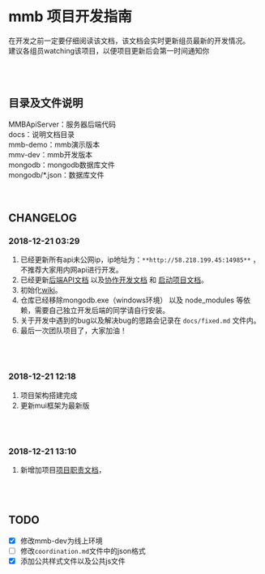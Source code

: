 # mmb 项目开发指南

在开发之前一定要仔细阅读该文档，该文档会实时更新组员最新的开发情况。<br>
建议各组员watching该项目，以便项目更新后会第一时间通知你

<br>
<br>

## 目录及文件说明

MMBApiServer：服务器后端代码<br>
docs：说明文档目录<br>
mmb-demo：mmb演示版本<br>
mmv-dev：mmb开发版本<br>
mongodb：mongodb数据库文件<br>
mongodb/*.json：数据库文件<br>
<br>
<br>

## CHANGELOG

### 2018-12-21 03:29
1. 已经更新所有api未公网ip，ip地址为：`**http://58.218.199.45:14985**` ，不推荐大家用内网api进行开发。<br>
2. 已经更新[后端API文档](docs/api.md) 以及[协作开发文档](COOPERATION.md) 和 [启动项目文档](docs/start.md)。<br>
3. 初始化[wiki](https://github.com/Yggdrasill-7C9/mmb/wiki)。
4. 仓库已经移除mongodb.exe（windows环境） 以及 node_modules 等依赖，需要自己独立开发后端的同学请自行安装。<br>
5. 关于开发中遇到的bug以及解决bug的思路会记录在 `docs/fixed.md` 文件内。<br>
6. 最后一次团队项目了，大家加油！
<br>
<br>

### 2018-12-21 12:18
1. 项目架构搭建完成
2. 更新mui框架为最新版
<br>
<br>

###  2018-12-21 13:10
1. 新增加项目[项目职责文档](docs/structure.md)，
<br>
<br>

## TODO

* [x] 修改mmb-dev为线上环境<br>
* [ ] 修改`coordination.md`文件中的json格式<br>
* [x] 添加公共样式文件以及公共js文件<br>
